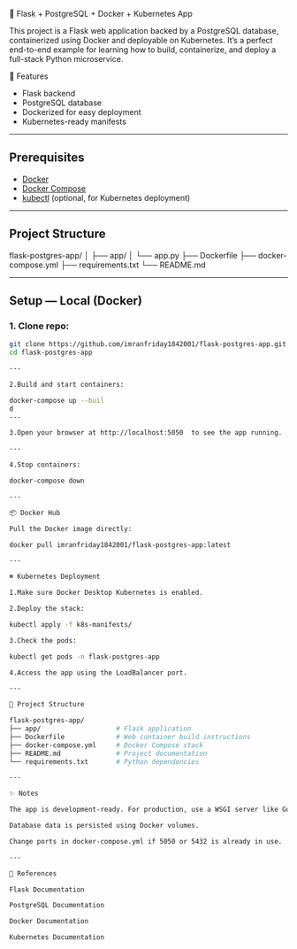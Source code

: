 🚀 Flask + PostgreSQL + Docker + Kubernetes App

This project is a Flask web application backed by a PostgreSQL database, containerized using Docker and deployable on Kubernetes.
It’s a perfect end-to-end example for learning how to build, containerize, and deploy a full-stack Python microservice.

🧩 Features

- Flask backend
- PostgreSQL database
- Dockerized for easy deployment
- Kubernetes-ready manifests

---

## Prerequisites
- [Docker](https://www.docker.com/get-started)
- [Docker Compose](https://docs.docker.com/compose/install/)
- [kubectl](https://kubernetes.io/docs/tasks/tools/) (optional, for Kubernetes deployment)

---

## Project Structure

flask-postgres-app/
│
├── app/
│ └── app.py
├── Dockerfile
├── docker-compose.yml
├── requirements.txt
└── README.md

---

## Setup — Local (Docker)

### 1. Clone repo:

```bash
git clone https://github.com/imranfriday1842001/flask-postgres-app.git
cd flask-postgres-app

---

2.Build and start containers:

docker-compose up --buil
d
---

3.Open your browser at http://localhost:5050  to see the app running.

---

4.Stop containers:

docker-compose down

---

📦 Docker Hub

Pull the Docker image directly:

docker pull imranfriday1842001/flask-postgres-app:latest

---

☸️ Kubernetes Deployment

1.Make sure Docker Desktop Kubernetes is enabled.

2.Deploy the stack:

kubectl apply -f k8s-manifests/

3.Check the pods:

kubectl get pods -n flask-postgres-app

4.Access the app using the LoadBalancer port.

---

📂 Project Structure

flask-postgres-app/
├── app/                   # Flask application
├── Dockerfile             # Web container build instructions
├── docker-compose.yml     # Docker Compose stack
├── README.md              # Project documentation
└── requirements.txt       # Python dependencies

---

✨ Notes

The app is development-ready. For production, use a WSGI server like Gunicorn.

Database data is persisted using Docker volumes.

Change ports in docker-compose.yml if 5050 or 5432 is already in use.

---

📖 References

Flask Documentation

PostgreSQL Documentation

Docker Documentation

Kubernetes Documentation
